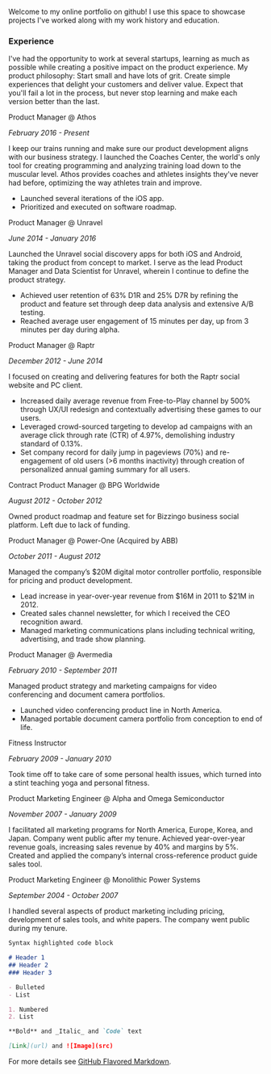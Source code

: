 Welcome to my online portfolio on github! I use this space to showcase projects I've worked along with my work history and education. 

### Experience

I've had the opportunity to work at several startups, learning as much as possible while creating a positive impact on the product experience. My product philosophy: Start small and have lots of grit. Create simple experiences that delight your customers and deliver value. Expect that you'll fail a lot in the process, but never stop learning and make each version better than the last.

Product Manager @ Athos

_February 2016 - Present_

I keep our trains running and make sure our product development aligns with our business strategy. I launched the Coaches Center, the world's only tool for creating programming and analyzing training load down to the muscular level. Athos provides coaches and athletes insights they've never had before, optimizing the way athletes train and improve.
- Launched several iterations of the iOS app.
- Prioritized and executed on software roadmap.

Product Manager @ Unravel

_June 2014 - January 2016_

Launched the Unravel social discovery apps for both iOS and Android, taking the product from concept to market. I serve as the lead Product Manager and Data Scientist for Unravel, wherein I continue to define the product strategy.
- Achieved user retention of 63% D1R and 25% D7R by refining the product and feature set through deep data analysis and extensive A/B testing.
- Reached average user engagement of 15 minutes per day, up from 3 minutes per day during alpha.

Product Manager @ Raptr

_December 2012 - June 2014_

I focused on creating and delivering features for both the Raptr social website and PC client.
- Increased daily average revenue from Free-to-Play channel by 500% through UX/UI redesign and contextually advertising these games to our users.
- Leveraged crowd-sourced targeting to develop ad campaigns with an average click through rate (CTR) of 4.97%, demolishing industry standard of 0.13%.
- Set company record for daily jump in pageviews (70%) and re-engagement of old users (>6 months inactivity) through creation of personalized annual gaming summary for all users.

Contract Product Manager @ BPG Worldwide

_August 2012 - October 2012_

Owned product roadmap and feature set for Bizzingo business social platform. Left due to lack of funding.

Product Manager @ Power-One (Acquired by ABB)

_October 2011 - August 2012_

Managed the company’s $20M digital motor controller portfolio, responsible for pricing and product development.
- Lead increase in year-over-year revenue from $16M in 2011 to $21M in 2012.
- Created sales channel newsletter, for which I received the CEO recognition award.
- Managed marketing communications plans including technical writing, advertising, and trade show planning.

Product Manager @ Avermedia

_February 2010 - September 2011_

Managed product strategy and marketing campaigns for video conferencing and document camera portfolios.
- Launched video conferencing product line in North America.
- Managed portable document camera portfolio from conception to end of life.

Fitness Instructor

_February 2009 - January 2010_

Took time off to take care of some personal health issues, which turned into a stint teaching yoga and personal fitness.

Product Marketing Engineer @ Alpha and Omega Semiconductor

_November 2007 - January 2009_

I facilitated all marketing programs for North America, Europe, Korea, and Japan. Company went public after my tenure.
Achieved year-over-year revenue goals, increasing sales revenue by 40% and margins by 5%.
Created and applied the company’s internal cross-reference product guide sales tool.

Product Marketing Engineer @ Monolithic Power Systems

_September 2004 - October 2007_

I handled several aspects of product marketing including pricing, development of sales tools, and white papers. The company went public during my tenure.

```markdown
Syntax highlighted code block

# Header 1
## Header 2
### Header 3

- Bulleted
- List

1. Numbered
2. List

**Bold** and _Italic_ and `Code` text

[Link](url) and ![Image](src)
```

For more details see [GitHub Flavored Markdown](https://guides.github.com/features/mastering-markdown/).

